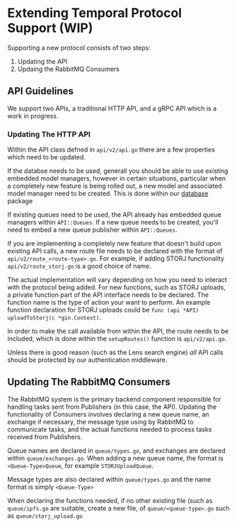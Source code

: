 # Extending Temporal Protocol Support (WIP)

Supporting a new protocol consists of two steps:
1) Updating the API
2) Updaing the RabbitMQ Consumers

## API Guidelines

We support two APIs, a traditional HTTP API, and a gRPC API which is a work in progress. 

### Updating The HTTP API

Within the API class defned in `api/v2/api.go` there are a few properties which need to be updated. 

If the databse needs to be used, generall you should be able to use existing embedded model managers, however in certain situations, particular when a completely new feature is being rolled out, a new model and associated model manager need to be created. This is done within our [database](https://github.com/RTradeLtd/database) package

If existing queues need to be used, the API already has embedded queue managers within `API::Queues`. If a new queue needs to be created, you'll need to embed a new queue publisher within `API::Queues`.

If you are implementing a completely new feature that doesn't build upon existing API calls, a new route file needs to be declared with the format of `api/v2/route_<route-type>.go`. For example, if adding STORJ functionality `api/v2/route_storj.go` is a good choice of name.

The actual implementation will vary depending on how you need to interact with the protocol being added. For new functions, such as STORJ uploads, a private function part of the API interface needs to be declared. The function name is the type of action your want to perform. An example function declaration for STORJ uploads could be `func (api *API) uploadToStorj(c *gin.Context)`.

In order to make the call available from within the API, the route needs to be included, which is done within the `setupRoutes()` function is `api/v2/api.go`.

Unless there is good reason (such as the Lens search engine) *all* API calls should be protected by our authentication middleware.

## Updating The RabbitMQ Consumers

The RabbitMQ system is the primary backend component responsible for handling tasks sent from Publishers (in this case, the API).
Updating the functionality of Consumers involves declaring a new queue name, an exchange if necessary, the message type using by RabbitMQ to communicate tasks, and the actual functions needed to process tasks received from Publishers.

Queue names are declared in `queue/types.go`, and exchanges are declared within `queue/exchanges.go`. When adding a new queue name, the format is `<Queue-Type>Queue`, for example `STORJUploadQueue`.

Message types are also declared within `queue/types.go` and the name format is simply `<Queue-Type>`

When declaring the functions needed, if no other existing file (such as `queue/ipfs.go` are suitable, create a new file, of `queue/<queue-type>.go` such as `queue/storj_upload.go`